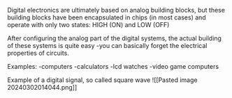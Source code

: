 Digital electronics are ultimately based on analog building blocks, but these building blocks have been encapsulated in chips (in most cases) and operate with only two states: HIGH (ON) and LOW (OFF)

After configuring the analog part of the digital systems, the actual building of these systems is quite easy
	-you can basically forget the electrical properties of circuits.

Examples:
	-computers
	-calculators
	-lcd watches
	-video game computers


Example of a digital signal, so called square wave
![[Pasted image 20240302014044.png]]